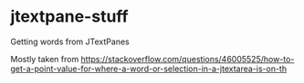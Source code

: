 # jtextpane-stuff
Getting words from JTextPanes

Mostly taken from https://stackoverflow.com/questions/46005525/how-to-get-a-point-value-for-where-a-word-or-selection-in-a-jtextarea-is-on-th
